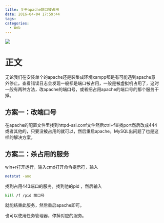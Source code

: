 ```yaml
---
title: 关于apache端口被占用
date: 2016-04-04 17:59:44
tags:
categories:
  - Web
---
```

![](http://p1.bpimg.com/567571/d081845d56c7f263.jpg)
# 正文
无论我们在安装单个的apache还是装集成环境xampp都是有可能遇到apache意外停止。查看错误日志会发现一般都是端口被占用，一般是被虚拟机占用了，这时一般有两种方法，改apache的端口号，或者把占用apache的端口号的那个服务干掉。
<!--more-->

## 方案一：改端口号
在apache的配置文件里找到httpd-ssl.conf文件然后ctrl+f查找port然后改成444或者其他的，只要没被占用的就可以，然后重启apache。MySQL出问题了也是这样的解决方案。

## 方案二：杀占用的服务

win+r打开运行，输入cmd打开命令提示符，输入

``` bash
netstat -ano
```
 
找到占用443端口的服务，找到他的pid ，然后输入

``` bash
kill /f /pid 端口号
```
  
就能结束此服务，然后重启apache即可。

也可以使用任务管理器，停掉对应的服务。 